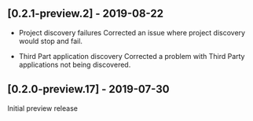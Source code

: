 ## [0.2.1-preview.2] - 2019-08-22

- Project discovery failures
  Corrected an issue where project discovery would stop and fail. 

- Third Part application discovery
  Corrected a problem with Third Party applications not being discovered.

## [0.2.0-preview.17] - 2019-07-30

Initial preview release

